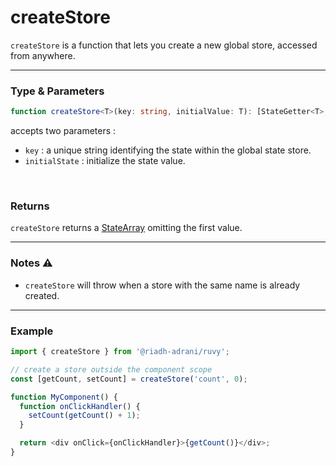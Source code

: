 # createStore

`createStore` is a function that lets you create a new global store, accessed from anywhere.

<hr/>

### Type & Parameters

```ts
function createStore<T>(key: string, initialValue: T): [StateGetter<T>, (value: T) => void];
```

accepts two parameters :

- `key` : a unique string identifying the state within the global state store.
- `initialState` : initialize the state value.

<br/>

### Returns

`createStore` returns a [StateArray](/docs/types#statearray) omitting the first value.

<hr/>

### Notes ⚠️

- `createStore` will throw when a store with the same name is already created.

<hr/>

### Example

```ts
import { createStore } from '@riadh-adrani/ruvy';

// create a store outside the component scope
const [getCount, setCount] = createStore('count', 0);

function MyComponent() {
  function onClickHandler() {
    setCount(getCount() + 1);
  }

  return <div onClick={onClickHandler}>{getCount()}</div>;
}
```
